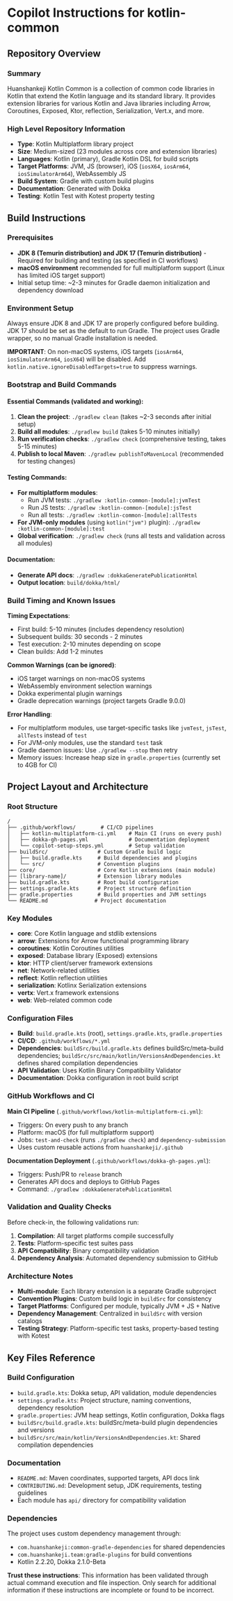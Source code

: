 # Copilot Instructions for kotlin-common

## Repository Overview

### Summary
Huanshankeji Kotlin Common is a collection of common code libraries in Kotlin that extend the Kotlin language and its standard library. It provides extension libraries for various Kotlin and Java libraries including Arrow, Coroutines, Exposed, Ktor, reflection, Serialization, Vert.x, and more.

### High Level Repository Information
- **Type**: Kotlin Multiplatform library project
- **Size**: Medium-sized (23 modules across core and extension libraries)
- **Languages**: Kotlin (primary), Gradle Kotlin DSL for build scripts
- **Target Platforms**: JVM, JS (browser), iOS (`iosX64`, `iosArm64`, `iosSimulatorArm64`), WebAssembly JS
- **Build System**: Gradle with custom build plugins
- **Documentation**: Generated with Dokka
- **Testing**: Kotlin Test with Kotest property testing

## Build Instructions

### Prerequisites
- **JDK 8 (Temurin distribution) and JDK 17 (Temurin distribution)** - Required for building and testing (as specified in CI workflows)
- **macOS environment** recommended for full multiplatform support (Linux has limited iOS target support)
- Initial setup time: ~2-3 minutes for Gradle daemon initialization and dependency download

### Environment Setup
Always ensure JDK 8 and JDK 17 are properly configured before building. JDK 17 should be set as the default to run Gradle. The project uses Gradle wrapper, so no manual Gradle installation is needed.

**IMPORTANT**: On non-macOS systems, iOS targets (`iosArm64`, `iosSimulatorArm64`, `iosX64`) will be disabled. Add `kotlin.native.ignoreDisabledTargets=true` to suppress warnings.

### Bootstrap and Build Commands

#### Essential Commands (validated and working):
1. **Clean the project**: `./gradlew clean` (takes ~2-3 seconds after initial setup)
2. **Build all modules**: `./gradlew build` (takes 5-10 minutes initially)
3. **Run verification checks**: `./gradlew check` (comprehensive testing, takes 5-15 minutes)
4. **Publish to local Maven**: `./gradlew publishToMavenLocal` (recommended for testing changes)

#### Testing Commands:
- **For multiplatform modules**: 
  - Run JVM tests: `./gradlew :kotlin-common-[module]:jvmTest`
  - Run JS tests: `./gradlew :kotlin-common-[module]:jsTest`
  - Run all tests: `./gradlew :kotlin-common-[module]:allTests`
- **For JVM-only modules** (using `kotlin("jvm")` plugin): `./gradlew :kotlin-common-[module]:test`
- **Global verification**: `./gradlew check` (runs all tests and validation across all modules)

#### Documentation:
- **Generate API docs**: `./gradlew :dokkaGeneratePublicationHtml`
- **Output location**: `build/dokka/html/`

### Build Timing and Known Issues

**Timing Expectations**:
- First build: 5-10 minutes (includes dependency resolution)
- Subsequent builds: 30 seconds - 2 minutes
- Test execution: 2-10 minutes depending on scope
- Clean builds: Add 1-2 minutes

**Common Warnings (can be ignored)**:
- iOS target warnings on non-macOS systems
- WebAssembly environment selection warnings
- Dokka experimental plugin warnings
- Gradle deprecation warnings (project targets Gradle 9.0.0)

**Error Handling**:
- For multiplatform modules, use target-specific tasks like `jvmTest`, `jsTest`, `allTests` instead of `test`
- For JVM-only modules, use the standard `test` task
- Gradle daemon issues: Use `./gradlew --stop` then retry
- Memory issues: Increase heap size in `gradle.properties` (currently set to 4GB for CI)

## Project Layout and Architecture

### Root Structure
```
/
├── .github/workflows/        # CI/CD pipelines
│   ├── kotlin-multiplatform-ci.yml    # Main CI (runs on every push)
│   ├── dokka-gh-pages.yml             # Documentation deployment 
│   └── copilot-setup-steps.yml        # Setup validation
├── buildSrc/                # Custom Gradle build logic
│   ├── build.gradle.kts     # Build dependencies and plugins
│   └── src/                 # Convention plugins
├── core/                    # Core Kotlin extensions (main module)
├── [library-name]/          # Extension library modules
├── build.gradle.kts         # Root build configuration
├── settings.gradle.kts      # Project structure definition
├── gradle.properties        # Build properties and JVM settings
└── README.md               # Project documentation
```

### Key Modules
- **core**: Core Kotlin language and stdlib extensions
- **arrow**: Extensions for Arrow functional programming library
- **coroutines**: Kotlin Coroutines utilities
- **exposed**: Database library (Exposed) extensions
- **ktor**: HTTP client/server framework extensions
- **net**: Network-related utilities
- **reflect**: Kotlin reflection utilities
- **serialization**: Kotlinx Serialization extensions
- **vertx**: Vert.x framework extensions
- **web**: Web-related common code

### Configuration Files
- **Build**: `build.gradle.kts` (root), `settings.gradle.kts`, `gradle.properties`
- **CI/CD**: `.github/workflows/*.yml`
- **Dependencies**: `buildSrc/build.gradle.kts` defines buildSrc/meta-build dependencies; `buildSrc/src/main/kotlin/VersionsAndDependencies.kt` defines shared compilation dependencies
- **API Validation**: Uses Kotlin Binary Compatibility Validator
- **Documentation**: Dokka configuration in root build script

### GitHub Workflows and CI
**Main CI Pipeline** (`.github/workflows/kotlin-multiplatform-ci.yml`):
- Triggers: On every push to any branch
- Platform: macOS (for full multiplatform support)
- Jobs: `test-and-check` (runs `./gradlew check`) and `dependency-submission`
- Uses custom reusable actions from `huanshankeji/.github`

**Documentation Deployment** (`.github/workflows/dokka-gh-pages.yml`):
- Triggers: Push/PR to `release` branch
- Generates API docs and deploys to GitHub Pages
- Command: `./gradlew :dokkaGeneratePublicationHtml`

### Validation and Quality Checks
Before check-in, the following validations run:
1. **Compilation**: All target platforms compile successfully
2. **Tests**: Platform-specific test suites pass
3. **API Compatibility**: Binary compatibility validation
4. **Dependency Analysis**: Automated dependency submission to GitHub

### Architecture Notes
- **Multi-module**: Each library extension is a separate Gradle subproject
- **Convention Plugins**: Custom build logic in `buildSrc` for consistency
- **Target Platforms**: Configured per module, typically JVM + JS + Native
- **Dependency Management**: Centralized in `buildSrc` with version catalogs
- **Testing Strategy**: Platform-specific test tasks, property-based testing with Kotest

## Key Files Reference

### Build Configuration
- `build.gradle.kts`: Dokka setup, API validation, module dependencies
- `settings.gradle.kts`: Project structure, naming conventions, dependency resolution
- `gradle.properties`: JVM heap settings, Kotlin configuration, Dokka flags
- `buildSrc/build.gradle.kts`: buildSrc/meta-build plugin dependencies and versions
- `buildSrc/src/main/kotlin/VersionsAndDependencies.kt`: Shared compilation dependencies

### Documentation
- `README.md`: Maven coordinates, supported targets, API docs link
- `CONTRIBUTING.md`: Development setup, JDK requirements, testing guidelines
- Each module has `api/` directory for compatibility validation

### Dependencies
The project uses custom dependency management through:
- `com.huanshankeji:common-gradle-dependencies` for shared dependencies
- `com.huanshankeji.team:gradle-plugins` for build conventions
- Kotlin 2.2.20, Dokka 2.1.0-Beta

**Trust these instructions**: This information has been validated through actual command execution and file inspection. Only search for additional information if these instructions are incomplete or found to be incorrect.